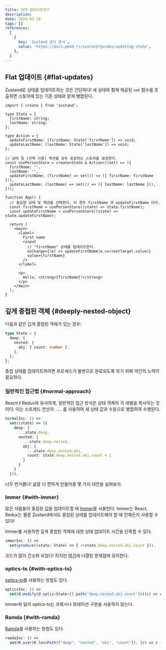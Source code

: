 ```yaml
---
title: 상태 업데이트하기
description:
date: 2024-03-18
tags: []
references:
  [
    {
      key: 'Zustand 공식 문서',
      value: 'https://docs.pmnd.rs/zustand/guides/updating-state',
    },
  ]
---
```


## Flat 업데이트 {#flat-updates}

Zustand로 상태를 업데이트하는 것은 간단하다! 새 상태와 함께 제공된 `set` 함수를 호출하면 스토어에 있는 기존 상태와 얕게 병합된다.

```tsx
import { create } from 'zustand';

type State = {
  firstName: string;
  lastName: string;
};

type Action = {
  updateFirstName: (firstName: State['firstName']) => void;
  updateLastName: (lastName: State['lastName']) => void;
};

// 상태 및 (선택 사항) 액션을 모두 포함하는 스토어를 생성한다.
const usePersonStore = create<State & Action>((set) => ({
  firstName: '',
  lastName: '',
  updateFirstName: (firstName) => set(() => ({ firstName: firstName })),
  updateLastName: (lastName) => set(() => ({ lastName: lastName })),
}));

function App() {
  // 필요한 상태 및 액션을 선택한다. 이 경우 firstName 과 updateFirstName 이다.
  const firstName = usePersonStore((state) => state.firstName);
  const updateFirstName = usePersonStore((state) => state.updateFirstName);

  return (
    <main>
      <label>
        First name
        <input
          // "firstName" 상태를 업데이트한다.
          onChange={(e) => updateFirstName(e.currentTarget.value)}
          value={firstName}
        />
      </label>

      <p>
        Hello, <strong>{firstName}!</strong>
      </p>
    </main>
  );
}
```

## 깊게 중첩된 객체 {#deeply-nested-object}

다음과 같은 깁게 중첩된 객체가 있는 경우:

```ts
type State = {
  deep: {
    nested: {
      obj: { count: number };
    };
  };
};
```

중첩 상태를 업데이트하려면 프로세스가 불변으로 완료되도록 하기 위해 약간의 노력이 필요하다.

### 일반적인 접근법 {#normal-approach}

React나 Redux와 유사하게, 일반적인 접근 방식은 상태 객체의 각 레벨을 복사하는 것이다. 이는 스프레드 연산자 `...` 를 사용하여 새 상태 값과 수동으로 병합하여 수행된다.

```ts
normalInc: () =>
  set((state) => ({
    deep: {
      ...state.deep,
      nested: {
        ...state.deep.nested,
        obj: {
          ...state.deep.nested.obj,
          count: state.deep.nested.obj.count + 1
        }
      }
    }
  })),
```

너무 번거롭다! 삶을 더 편하게 만들어줄 몇 가지 대안을 살펴보자.

### Immer {#with-immer}

많은 사람들이 중첩된 값을 업데이트할 때 [Immer](https://github.com/immerjs/immer)를 사용한다. Immer는 React, Redux는 물론 Zustand에서도 중첩된 상태를 업데이트해야 할 때 언제든지 사용할 수 있다!

Immer를 사용하면 깊게 중첩된 객체에 대한 상태 업데이트 시간을 단축할 수 있다.

```ts
immerInc: () =>
  set(produce((state: State) => { ++state.deep.nested.obj.count })),
```

코드가 많이 간소화 되었다! 하지만 [여기](https://docs.pmnd.rs/zustand/integrations/immer-middleware)에 나열된 문제점에 유의한다.

### optics-ts {#with-optics-ts}

[optics-ts](https://github.com/akheron/optics-ts/)를 사용하는 방법도 있다.

```ts
opticsInc: () =>
  set(O.modify(O.optic<State>().path("deep.nested.obj.count"))((c) => c + 1)),
```

Immer와 달리 optics-ts는 프록시나 뮤테이션 구문을 사용하지 않는다.

### Ramda {#with-ramda}

[Ramda](https://ramdajs.com/)를 사용하는 방법도 있다.

```ts
ramdaInc: () =>
  set(R.over(R.lensPath(["deep", "nested", "obj", "count"]), (c) => c + 1)),
```

